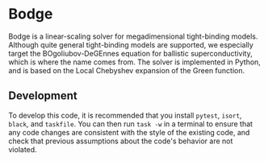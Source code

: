 # Bodge

Bodge is a linear-scaling solver for megadimensional tight-binding models.
Although quite general tight-binding models are supported, we especially
target the BOgoliubov-DeGEnnes equation for ballistic superconductivity,
which is where the name comes from. The solver is implemented in Python,
and is based on the Local Chebyshev expansion of the Green function.

## Development

To develop this code, it is recommended that you install `pytest`, `isort`,
`black`, and `taskfile`. You can then run `task -w` in a terminal to ensure
that any code changes are consistent with the style of the existing code, and
check that previous assumptions about the code's behavior are not violated.